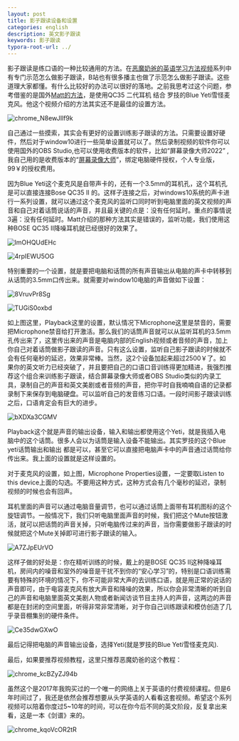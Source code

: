 ```yaml
---
layout: post
title: 影子跟读设备和设置
categories: english
description: 英文影子跟读
keywords: 影子跟读
typora-root-url: ../
---
```


影子跟读是练口语的一种比较通用的方法。在[恶魔奶爸的英语学习方法视频](https://www.yojiang.cn/pc/lesson/28)系列中有专门示范怎么做影子跟读，B站也有很多播主也做了示范怎么做影子跟读。这些道理大家都懂。有什么比较好的办法可以很好的落地。之前我思考过这个问题，参考借鉴的是国外[Matt的方法](https://www.youtube.com/watch?v=8qx_hnAGc-k&ab_channel=MattvsJapan)，是使用QC35 二代耳机 结合 罗技的Blue Yeti雪怪麦克风。他这个视频介绍的方法其实还不是最佳的设置方法。

![chrome_N8ewJIlf9k](/images/posts/chrome_N8ewJIlf9k.png)

自己通过一些摸索，其实会有更好的设置训练影子跟读的方法。只需要设置好硬件，然后对于window10进行一些简单设置就可以了。然后录制视频的软件你可以使用国外的OBS Studio,也可以使用收费版本的软件，比如“屏幕录像大师2022” ,我自己用的是收费版本的“[屏幕录像大师](http://www.tlxsoft.com/)”，绑定电脑硬件授权，个人专业版，99￥的授权费用。

因为Blue Yeti这个麦克风是自带声卡的，还有一个3.5mm的耳机孔，这个耳机孔是可以直接连接Bose QC35 Ⅱ 的。这样子连接之后，对windows10系统的声卡进行一系列设置，就可以通过这个麦克风的监听口同时听到电脑里面的英文视频的声音和自己对着话筒说话的声音，并且最关键的点是：没有任何延时。重点的事情说3遍：没有任何延时。Matt介绍的那种方法其实是错误的，监听功能，我们使用这种BOSE QC35 Ⅱ降噪耳机就已经很好的效果了。

![ImOHQUdEHc](/images/posts/ImOHQUdEHc.png)

![4rpIEWU5OG](/images/posts/4rpIEWU5OG.png)

特别重要的一个设置，就是要把电脑和话筒的所有声音输出从电脑的声卡中转移到从话筒的3.5mm口传出来。就需要对window10电脑的声音做如下设置：

![8VruvPr8Sg](/images/posts/8VruvPr8Sg.png)

![TUGiS0oxbd](/images/posts/TUGiS0oxbd.png)

如上图这里，Playback这里的设置，默认情况下Microphone这里是禁音的，需要把Microphone禁音给打开激活。那么我们的话筒声音就可以从监听耳机的3.5mm孔传出来了，这里传出来的声音是电脑内部的English视频或者音频的声音，加上你自己对着话筒做影子跟读的声音。只有这么设置，监听自己影子跟读的时候就不会有任何毫秒的延迟，效果非常棒。当然，这2个设备加起来超过2500￥了。如果你的英文听力已经突破了，并且要把自己的口语口音训练得更加精进，我强烈推荐这个组合来训练影子跟读，结合屏幕录像大师或者OBS Studio类似的内录工具，录制自己的声音和英文美剧或者音频的声音，把你平时自我喃喃自语的记录都录制下来保存到电脑硬盘。可以监听自己的发音练习口语。一段时间影子跟读训练之后，口语肯定会有巨大的进步。

![bXDXa3CGMV](/images/posts/bXDXa3CGMV.png)

Playback这个就是声音的输出设备，输入和输出都使用这个Yeti，就是我插入电脑中的这个话筒。很多人会以为话筒是输入设备不能输出。其实罗技的这个Blue yeti话筒输出和输出 都是可以，甚至它可以直接把电脑声卡中的声音通过话筒给你传出来。我上面的设置就是这样设置的。

对于麦克风的设置，如上图，Microphone Properties设置，一定要取Listen to this device上面的勾选。不要用这种方式，这种方式会有几个毫秒的延迟，录制视频的时候也会有回声。

耳机里面的声音可以通过电脑音量调节，也可以通过话筒上面带有耳机图标的这个旋钮调节。一般情况下，我们只听电脑里面声音的时候，我们把这个Mute按钮激活，就可以把话筒的声音关掉，只听电脑传过来的声音，当你需要做影子跟读的时候就把这个Mute关掉即可进行影子跟读的输入。

![A7ZJpEUrVO](/images/posts/A7ZJpEUrVO.png)

这样子做的好处是：你在精听训练的时候，戴上的是BOSE QC35 Ⅱ这种降噪耳机，房间内的噪音和室外的噪音是干扰不到你的“安心学习”的，特别是口语训练需要有特殊的环境的情况下，你不可能非常大声的去训练口语，就是用正常的说话的声音即可，由于电容麦克风有放大声音和降噪的效果，所以你会非常清晰的听到自己的声音和电脑里面英文美剧人物或者新闻访谈节目主持人的声音，这两边的声音都是在封闭的空间里面，听得非常非常清晰，对于你自己训练跟读和模仿创造了几乎录音棚集别的硬件条件。

![Ce35dwGXwO](/images/posts/Ce35dwGXwO.png)

最后记得把电脑的声音输出设备，选择Yeti(就是罗技的Blue Yeti雪怪麦克风).

最后，如果要推荐视频教程，这里只推荐恶魔奶爸的这个教程：

![chrome_kcBZyZJ94b](/images/posts/chrome_kcBZyZJ94b.png)

虽然这个是2017年我购买过的一个唯一的网络上关于英语的付费视频课程。但是6年时间过了，我还是依然会推荐想要从头学英语的人看看这套视频。希望这个系列视频可以陪着你度过5~10年的时间，可以在你今后不同的英文阶段，反复拿出来看，这是一本《剑谱》来的。

![chrome_kqoVcOR2tR](/images/posts/chrome_kqoVcOR2tR.png)
